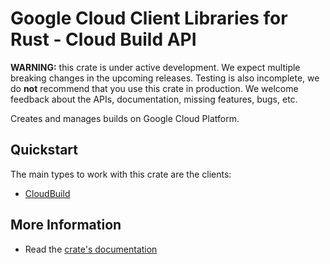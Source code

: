 # Google Cloud Client Libraries for Rust - Cloud Build API

<!-- Code generated by sidekick. DO NOT EDIT. -->

**WARNING:** this crate is under active development. We expect multiple breaking
changes in the upcoming releases. Testing is also incomplete, we do **not**
recommend that you use this crate in production. We welcome feedback about the
APIs, documentation, missing features, bugs, etc.

Creates and manages builds on Google Cloud Platform.

## Quickstart

The main types to work with this crate are the clients:

* [CloudBuild]

## More Information

* Read the [crate's documentation](https://docs.rs/google-cloud-build-v1/latest/google-cloud-build-v1)

[CloudBuild]: https://docs.rs/google-cloud-build-v1/latest/google_cloud_build_v1/client/struct.CloudBuild.html
